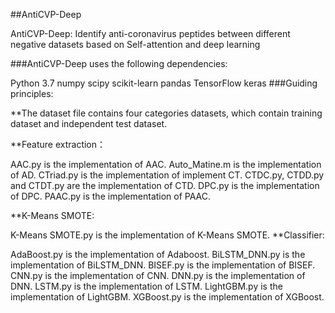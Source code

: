##AntiCVP-Deep

AntiCVP-Deep: Identify anti-coronavirus peptides between different negative datasets based on Self-attention and deep learning

###AntiCVP-Deep uses the following dependencies:

Python 3.7
numpy
scipy
scikit-learn
pandas
TensorFlow
keras
###Guiding principles:

**The dataset file contains four categories  datasets, which contain training dataset and independent test dataset.


**Feature extraction：


AAC.py is the implementation of AAC.
Auto_Matine.m is the implementation of AD.
CTriad.py is the implementation of implement CT.
CTDC.py, CTDD.py and CTDT.py are the implementation of CTD.
DPC.py is the implementation of DPC.
PAAC.py is the implementation of PAAC.


**K-Means SMOTE:

K-Means SMOTE.py is the implementation of K-Means SMOTE.
**Classifier:

AdaBoost.py is the implementation of Adaboost.
BiLSTM_DNN.py is the implementation of BiLSTM_DNN.
BISEF.py is the implementation of BISEF.
CNN.py is the implementation of CNN.
DNN.py is the implementation of DNN.
LSTM.py is the implementation of LSTM.
LightGBM.py is the implementation of LightGBM.
XGBoost.py is the implementation of XGBoost.
